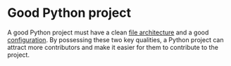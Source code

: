 # Good Python project

A good Python project must have a clean [file architecture](file-architecture.md) and a good [configuration](configuration.md). By possessing these two key qualities, a Python project can attract more contributors and make it easier for them to contribute to the project.
